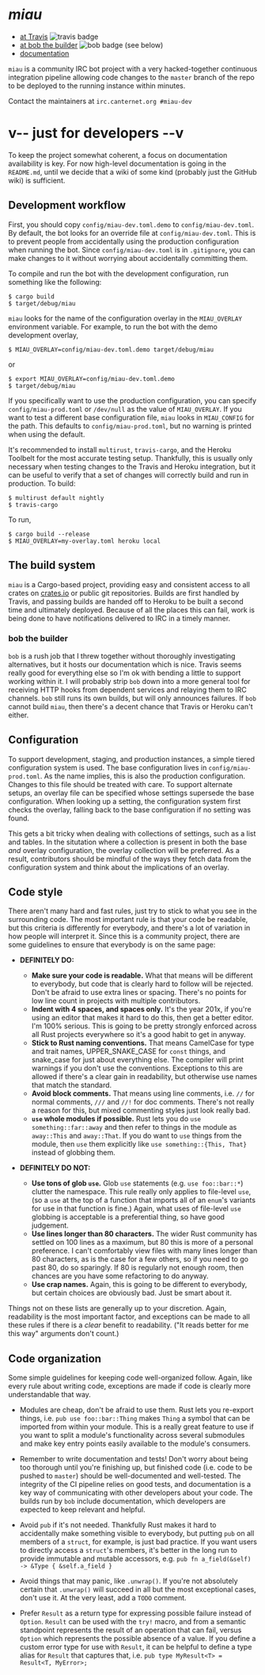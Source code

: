 # *miau*

  * [at Travis](https://travis-ci.org/aji/miau)
    ![travis badge](https://travis-ci.org/aji/miau.svg?branch=master)
  * [at bob the builder](http://bob.ajitek.net/r/miau)
    ![bob badge](http://bob.ajitek.net/r/miau/badge.png) (see below)
  * [documentation](http://bob.ajitek.net/r/miau/doc/miau/index.html)

`miau` is a community IRC bot project with a very hacked-together continuous
integration pipeline allowing code changes to the `master` branch of the repo
to be deployed to the running instance within minutes.

Contact the maintainers at `irc.canternet.org #miau-dev`

# v-- just for developers --v

To keep the project somewhat coherent, a focus on documentation availability is
key. For now high-level documentation is going in the `README.md`, until we
decide that a wiki of some kind (probably just the GitHub wiki) is sufficient.

## Development workflow

First, you should copy `config/miau-dev.toml.demo` to `config/miau-dev.toml`.
By default, the bot looks for an override file at `config/miau-dev.toml`. This
is to prevent people from accidentally using the production configuration when
running the bot. Since `config/miau-dev.toml` is in `.gitignore`, you can make
changes to it without worrying about accidentally committing them.

To compile and run the bot with the development configuration, run something
like the following:

    $ cargo build
    $ target/debug/miau

`miau` looks for the name of the configuration overlay in the `MIAU_OVERLAY`
environment variable. For example, to run the bot with the demo development
overlay,

    $ MIAU_OVERLAY=config/miau-dev.toml.demo target/debug/miau

or

    $ export MIAU_OVERLAY=config/miau-dev.toml.demo
    $ target/debug/miau

If you specifically want to use the production configuration, you can specify
`config/miau-prod.toml` or `/dev/null` as the value of `MIAU_OVERLAY`. If you
want to test a different base configuration file, `miau` looks in `MIAU_CONFIG`
for the path. This defaults to `config/miau-prod.toml`, but no warning is
printed when using the default.

It's recommended to install `multirust`, `travis-cargo`, and the Heroku
Toolbelt for the most accurate testing setup. Thankfully, this is usually only
necessary when testing changes to the Travis and Heroku integration, but it can
be useful to verify that a set of changes will correctly build and run in
production. To build:

    $ multirust default nightly
    $ travis-cargo

To run,

    $ cargo build --release
    $ MIAU_OVERLAY=my-overlay.toml heroku local

## The build system

`miau` is a Cargo-based project, providing easy and consistent access to all
crates on [crates.io](http://crates.io) or public git repositories. Builds are
first handled by Travis, and passing builds are handed off to Heroku to be
built a second time and ultimately deployed. Because of all the places this can
fail, work is being done to have notifications delivered to IRC in a timely
manner.

### bob the builder

`bob` is a rush job that I threw together without thoroughly investigating
alternatives, but it hosts our documentation which is nice. Travis seems really
good for everything else so I'm ok with bending a little to support working
within it. I will probably strip `bob` down into a more general tool for
receiving HTTP hooks from dependent services and relaying them to IRC channels.
`bob` still runs its own builds, but will only announces failures.  If `bob`
cannot build `miau`, then there's a decent chance that Travis or Heroku can't
either.

## Configuration

To support development, staging, and production instances, a simple tiered
configuration system is used. The base configuration lives in
`config/miau-prod.toml`. As the name implies, this is also the production
configuration. Changes to this file should be treated with care. To support
alternate setups, an overlay file can be specified whose settings supersede
the base configuration. When looking up a setting, the configuration system
first checks the overlay, falling back to the base configuration if no
setting was found.

This gets a bit tricky when dealing with collections of settings, such as a
list and tables. In the situtation where a collection is present in both the
base *and* overlay configuration, the overlay collection will be preferred.
As a result, contributors should be mindful of the ways they fetch data from
the configuration system and think about the implications of an overlay.

## Code style

There aren't many hard and fast rules, just try to stick to what you see in the
surrounding code. The most important rule is that your code be readable, but
this criteria is differently for everybody, and there's a lot of variation in
how people will interpret it. Since this is a community project, there are some
guidelines to ensure that everybody is on the same page:

  * **DEFINITELY DO:**
      * **Make sure your code is readable.** What that means will be different
        to everybody, but code that is clearly hard to follow will be rejected.
        Don't be afraid to use extra lines or spacing. There's no points for
        low line count in projects with multiple contributors.
      * **Indent with 4 spaces, and spaces only.** It's the year 201x, if
        you're using an editor that makes it hard to do this, then get a
        better editor. I'm 100% serious. This is going to be pretty strongly
        enforced across all Rust projects everywhere so it's a good habit to
        get in anyway.
      * **Stick to Rust naming conventions.** That means CamelCase for type
        and trait names, UPPER_SNAKE_CASE for `const` things, and snake_case
        for just about everything else. The compiler will print warnings if
        you don't use the conventions. Exceptions to this are allowed if there's
        a clear gain in readability, but otherwise use names that match the
        standard.
      * **Avoid block comments.** That means using line comments, i.e. `//`
        for normal comments, `///` and `//!` for doc comments. There's not
        really a reason for this, but mixed commenting styles just look really
        bad.
      * **`use` whole modules if possible.** Rust lets you do `use
        something::far::away` and then refer to things in the module as
        `away::This` and `away::That`.  If you do want to `use` things from the
        module, then `use` them explicitly like `use something::{This, That}`
        instead of globbing them.

  * **DEFINITELY DO NOT:**
      * **Use tons of glob `use`.** Glob `use` statements (e.g.
        `use foo::bar::*`) clutter the namespace. This rule really only applies
        to file-level `use`, (so a `use` at the top of a function that imports
        all of an `enum`'s variants for use in that function is fine.) Again,
        what uses of file-level `use` globbing is acceptable is a preferential
        thing, so have good judgement.
      * **Use lines longer than 80 characters.** The wider Rust community has
        settled on 100 lines as a maximum, but 80 this is more of a personal
        preference. I can't comfortably view files with many lines longer than
        80 characters, as is the case for a few others, so if you need to go
        past 80, do so sparingly. If 80 is regularly not enough room, then
        chances are you have some refactoring to do anyway.
      * **Use crap names.** Again, this is going to be different to everybody,
        but certain choices are obviously bad. Just be smart about it.

Things not on these lists are generally up to your discretion. Again,
readability is the most important factor, and exceptions can be made to all
these rules if there is a *clear* benefit to readability. ("It reads better for
me this way" arguments don't count.)

## Code organization

Some simple guidelines for keeping code well-organized follow. Again, like
every rule about writing code, exceptions are made if code is clearly more
understandable that way.

  * Modules are cheap, don't be afraid to use them. Rust lets you re-export
    things, i.e. `pub use foo::bar::Thing` makes `Thing` a symbol that can be
    imported from within your module. This is a really great feature to use if
    you want to split a module's functionality across several submodules and
    make key entry points easily available to the module's consumers.

  * Remember to write documentation and tests! Don't worry about being too
    thorough until you're finishing up, but finished code (i.e. code to be
    pushed to `master`) should be well-documented and well-tested. The
    integrity of the CI pipeline relies on good tests, and documentation is a
    key way of communicating with other developers about your code. The builds
    run by `bob` include documentation, which developers are expected to keep
    relevant and helpful.

  * Avoid `pub` if it's not needed. Thankfully Rust makes it hard to
    accidentally make something visible to everybody, but putting `pub` on
    all members of a `struct`, for example, is just bad practice. If you want
    users to directly access a `struct`'s members, it's better in the long
    run to provide immutable and mutable accessors, e.g.
    `pub fn a_field(&self) -> &Type { &self.a_field }`

  * Avoid things that may panic, like `.unwrap()`. If you're not absolutely
    certain that `.unwrap()` will succeed in all but the most exceptional
    cases, don't use it. At the very least, add a `TODO` comment.

  * Prefer `Result` as a return type for expressing possible failure instead
    of `Option`. `Result` can be used with the `try!` macro, and from a semantic
    standpoint represents the result of an operation that can fail, versus
    `Option` which represents the possible absence of a value. If you define
    a custom error type for use with `Result`, it can be helpful to define
    a type alias for `Result` that captures that, i.e.
    `pub type MyResult<T> = Result<T, MyError>;`
